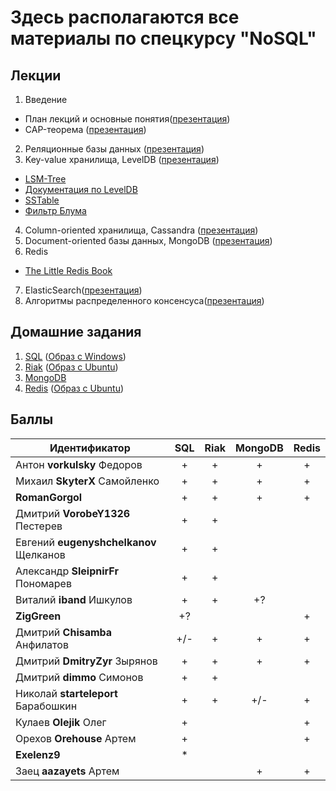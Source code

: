 # Здесь располагаются все материалы по спецкурсу "NoSQL"

## Лекции
1. Введение
 * План лекций и основные понятия([презентация](https://s3-eu-west-1.amazonaws.com/nosql-course/presentations/Введение.pdf))
 * CAP-теорема ([презентация](https://s3-eu-west-1.amazonaws.com/nosql-course/presentations/CAP.pdf))
2. Реляционные базы данных ([презентация](https://s3-eu-west-1.amazonaws.com/nosql-course/presentations/SQL.pdf))
3. Key-value хранилища, LevelDB ([презентация](https://s3-eu-west-1.amazonaws.com/nosql-course/presentations/levelDB.pdf))
 * [LSM-Tree](http://nosqlsummer.org/paper/lsm-tree)
 * [Документация по LevelDB](http://leveldb.googlecode.com/svn/trunk/doc/impl.html)
 * [SSTable](http://www.igvita.com/2012/02/06/sstable-and-log-structured-storage-leveldb/)
 * [Фильтр Блума](http://ru.wikipedia.org/wiki/Фильтр_Блума)
4. Column-oriented хранилища, Cassandra ([презентация](https://s3-eu-west-1.amazonaws.com/nosql-course/presentations/cassandra.pdf))
5. Document-oriented базы данных, MongoDB ([презентация](https://s3-eu-west-1.amazonaws.com/nosql-course/presentations/MongoDB.pdf))
6. Redis
 * [The Little Redis Book](http://openmymind.net/redis.pdf)
7. ElasticSearch([презентация](https://s3-eu-west-1.amazonaws.com/nosql-course/presentations/ElasticSearch.pdf))
8. Алгоритмы распределенного консенсуса([презентация](https://s3-eu-west-1.amazonaws.com/nosql-course/presentations/Consensus.pdf))

## Домашние задания
1. [SQL](https://s3-eu-west-1.amazonaws.com/nosql-course/hw/SQL.pdf) ([Образ с Windows](https://drive.google.com/folderview?id=0BxzEa1Urn3HPOVBlMTMwME9FZ1k&usp=sharing))
2. [Riak](https://s3-eu-west-1.amazonaws.com/nosql-course/hw/Riak.pdf) ([Образ с Ubuntu](https://s3-eu-west-1.amazonaws.com/nosql-course/hw/Ubuntu+Server.ova))
3. [MongoDB](https://s3-eu-west-1.amazonaws.com/nosql-course/hw/MongoDB.pdf)
4. [Redis](https://s3-eu-west-1.amazonaws.com/nosql-course/hw/Redis.pdf) ([Образ с Ubuntu](https://s3-eu-west-1.amazonaws.com/nosql-course/hw/Ubuntu+Server.ova))

## Баллы
| Идентификатор                         | SQL | Riak | MongoDB | Redis |
|---------------------------------------|:---:|:----:|:-------:|:-----:|
| Антон **vorkulsky** Федоров           |  +  |   +  |    +    |   +   |
| Михаил **SkyterX** Самойленко         |  +  |   +  |    +    |   +   |
| **RomanGorgol**                       |  +  |   +  |    +    |   +   |
| Дмитрий **VorobeY1326** Пестерев      |  +  |   +  |         |       |
| Евгений **eugenyshchelkanov** Щелканов|  +  |   +  |         |       |
| Александр **SleipnirFr** Пономарев    |  +  |   +  |         |       |
| Виталий **iband** Ишкулов             |  +  |   +  |    +?   |       |
| **ZigGreen**                          |  +? |      |         |   +   |
| Дмитрий **Chisamba** Анфилатов        | +/- |   +  |    +    |   +   |
| Дмитрий **DmitryZyr** Зырянов         |  +  |   +  |    +    |   +   |
| Дмитрий **dimmo** Симонов             |  +  |   +  |         |       |
| Николай **starteleport** Барабошкин   |  +  |   +  |   +/-   |   +   |
| Кулаев **Olejik** Олег                |  +  |      |         |   +   |
| Орехов **Orehouse** Артем             |  +  |      |         |   +   |
| **Exelenz9**                          | *   |      |         |       |
| Заец **aazayets** Артем               |     |      |    +    |   +   |
